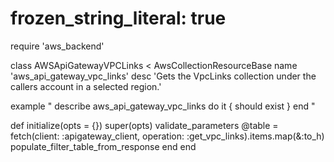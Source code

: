 # frozen_string_literal: true

require 'aws_backend'

class AWSApiGatewayVPCLinks < AwsCollectionResourceBase
  name 'aws_api_gateway_vpc_links'
  desc 'Gets the VpcLinks collection under the callers account in a selected region.'

  example "
    describe aws_api_gateway_vpc_links do
      it { should exist }
    end
  "

  def initialize(opts = {})
    super(opts)
    validate_parameters
    @table = fetch(client: :apigateway_client, operation: :get_vpc_links).items.map(&:to_h)
    populate_filter_table_from_response
  end
end
